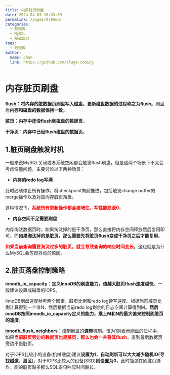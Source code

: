 ```yaml
---
title: 内存脏页刷盘
date: 2024-04-03 16:33:39
permalink: /pages/97956b/
categories:
  - 数据库
  - MySQL
  - 基础部分
tags:
  - 数据库
author: 
  name: phan
  link: https://github.com/blage-coding
---
```

# 内存脏页刷盘

**flush：将内存的脏数据页刷盘写入磁盘，更新磁盘数据的过程称之为flush**。刷盘后**内存和磁盘的数据保持一致**。

**脏页：内存中还没flush到磁盘的数据页**。

**干净页：内存中已经flush磁盘的数据页**。

## 1.脏页刷盘触发时机

一般来说MySQL关闭或者系统空闲都会触发flush刷盘，但是这两个场景下不太会考虑性能问题，主要讨论以下两种场景：

- **内存的redo log写满**

此时必须停止所有操作，将checkpoint向前推进，包括触发change buffer的merge操作以及对应内存脏页落盘。

这种情况下，<font color="red">**系统所有更新操作都会被堵住，写性能跌至0**</font>。

- **内存空间不足需要刷盘**

内存淘汰数据页时，如果淘汰掉的是干净页，那么直接将内存空间释放然后复用即可。而**如果淘汰掉的是脏页，那么需要先将脏页flush变成干净页之后才能复用**。

<font color="red">**如果当前查询需要淘汰过多的脏页，就会导致查询的响应时间变长**</font>。这也就是为什么MySQL会忽然抖动的原因。

## 2.脏页落盘控制策略

**innodb_io_capacity：定义InnoDB的刷盘能力，值越大脏页flush速度越快**。一般建议设置成磁盘的IOPS。

InnoDB刷盘速度参考两个因素，脏页比例和redo log读写速度。根据当前脏页比例计算得到一个值N，然后根据当前redo log剩余的日志空间计算得到M。**然后innoDB按照innodb_io_capacity定义的能力，乘上M和N的最大值来控制刷脏页的速度**。

**innodb_flush_neighbors**：控制刷盘的**连带**机制。值为1则表示刷盘的过程中，如果<font color="red">**当前脏页旁边的数据页也是脏页，那么也会一并将其flush**</font>，直到最后数据页旁边不是脏页。

对于IOPS比较小的设备(机械硬盘)建议**设置为1**，**自动刷新可以大大减少随机IO(寻找磁道、扇区**)。对于IOPS比较大的设备(SSD)**则设置为0**，此时瓶颈在刷脏页操作，刷的脏页越多那么SQL语句响应时间越长。